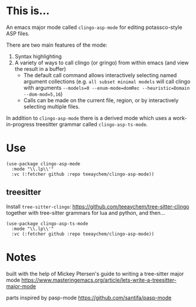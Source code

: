 # This is…

An emacs major mode called `clingo-asp-mode` for editing potassco-style ASP files.

There are two main features of the mode:

1. Syntax highlighting
2. A variety of ways to call clingo (or gringo) from within emacs (and view the result in a buffer)
   - The default call command allows interactively selecting named argument collections (e.g. `all subset minimal models` will call clingo with arguments `--models=0 --enum-mode=domRec --heuristic=Domain --dom-mod=5,16`)
   - Calls can be made on the current file, region, or by interactively selecting multiple files.

In addition to `clingo-asp-mode` there is a derived mode which uses a work-in-progress treesitter grammar called `clingo-asp-ts-mode`.

# Use

``` emacs-lisp
(use-package clingo-asp-mode
  :mode "\\.lp\\'"
  :vc (:fetcher github :repo teeaychem/clingo-asp-mode))
```

## treesitter

Install `tree-sitter-clingo`: https://github.com/teeaychem/tree-sitter-clingo together with tree-sitter grammars for lua and python, and then…

``` emacs-lisp
(use-package clingo-asp-ts-mode
  :mode "\\.lp\\'"
  :vc (:fetcher github :repo teeaychem/clingo-asp-mode))
```

# Notes

built with the help of Mickey Ptersen's guide to writing a tree-sitter major mode https://www.masteringemacs.org/article/lets-write-a-treesitter-major-mode

parts inspired by pasp-mode https://github.com/santifa/pasp-mode
